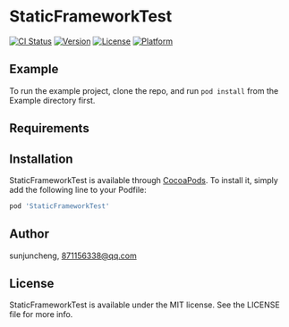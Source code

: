 # StaticFrameworkTest

[![CI Status](https://img.shields.io/travis/sunjuncheng/StaticFrameworkTest.svg?style=flat)](https://travis-ci.org/sunjuncheng/StaticFrameworkTest)
[![Version](https://img.shields.io/cocoapods/v/StaticFrameworkTest.svg?style=flat)](https://cocoapods.org/pods/StaticFrameworkTest)
[![License](https://img.shields.io/cocoapods/l/StaticFrameworkTest.svg?style=flat)](https://cocoapods.org/pods/StaticFrameworkTest)
[![Platform](https://img.shields.io/cocoapods/p/StaticFrameworkTest.svg?style=flat)](https://cocoapods.org/pods/StaticFrameworkTest)

## Example

To run the example project, clone the repo, and run `pod install` from the Example directory first.

## Requirements

## Installation

StaticFrameworkTest is available through [CocoaPods](https://cocoapods.org). To install
it, simply add the following line to your Podfile:

```ruby
pod 'StaticFrameworkTest'
```

## Author

sunjuncheng, 871156338@qq.com

## License

StaticFrameworkTest is available under the MIT license. See the LICENSE file for more info.
